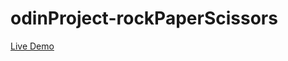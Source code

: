 # odinProject-rockPaperScissors

[Live Demo](https://mihaly-ale.github.io/odinProject-rockPaperScissors/)
